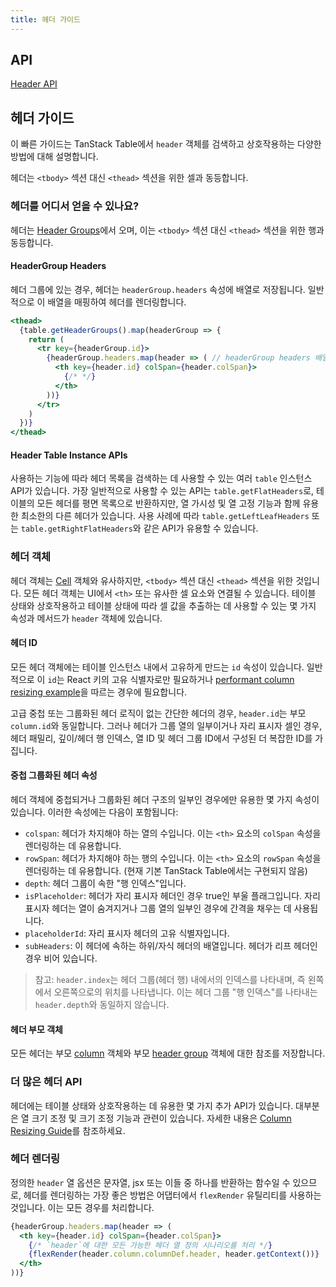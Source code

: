 ```yaml
---
title: 헤더 가이드
---
```


## API

[Header API](../../api/core/header)

## 헤더 가이드

이 빠른 가이드는 TanStack Table에서 `header` 객체를 검색하고 상호작용하는 다양한 방법에 대해 설명합니다.

헤더는 `<tbody>` 섹션 대신 `<thead>` 섹션을 위한 셀과 동등합니다.

### 헤더를 어디서 얻을 수 있나요?

헤더는 [Header Groups](../header-groups)에서 오며, 이는 `<tbody>` 섹션 대신 `<thead>` 섹션을 위한 행과 동등합니다.

#### HeaderGroup Headers

헤더 그룹에 있는 경우, 헤더는 `headerGroup.headers` 속성에 배열로 저장됩니다. 일반적으로 이 배열을 매핑하여 헤더를 렌더링합니다.

```jsx
<thead>
  {table.getHeaderGroups().map(headerGroup => {
    return (
      <tr key={headerGroup.id}>
        {headerGroup.headers.map(header => ( // headerGroup headers 배열을 매핑
          <th key={header.id} colSpan={header.colSpan}>
            {/* */}
          </th>
        ))}
      </tr>
    )
  })}
</thead>
```

#### Header Table Instance APIs

사용하는 기능에 따라 헤더 목록을 검색하는 데 사용할 수 있는 여러 `table` 인스턴스 API가 있습니다. 가장 일반적으로 사용할 수 있는 API는 `table.getFlatHeaders`로, 테이블의 모든 헤더를 평면 목록으로 반환하지만, 열 가시성 및 열 고정 기능과 함께 유용한 최소한의 다른 헤더가 있습니다. 사용 사례에 따라 `table.getLeftLeafHeaders` 또는 `table.getRightFlatHeaders`와 같은 API가 유용할 수 있습니다.

### 헤더 객체

헤더 객체는 [Cell](../cells) 객체와 유사하지만, `<tbody>` 섹션 대신 `<thead>` 섹션을 위한 것입니다. 모든 헤더 객체는 UI에서 `<th>` 또는 유사한 셀 요소와 연결될 수 있습니다. 테이블 상태와 상호작용하고 테이블 상태에 따라 셀 값을 추출하는 데 사용할 수 있는 몇 가지 속성과 메서드가 `header` 객체에 있습니다.

#### 헤더 ID

모든 헤더 객체에는 테이블 인스턴스 내에서 고유하게 만드는 `id` 속성이 있습니다. 일반적으로 이 `id`는 React 키의 고유 식별자로만 필요하거나 [performant column resizing example](../../framework/react/examples/column-resizing-performant)을 따르는 경우에 필요합니다.

고급 중첩 또는 그룹화된 헤더 로직이 없는 간단한 헤더의 경우, `header.id`는 부모 `column.id`와 동일합니다. 그러나 헤더가 그룹 열의 일부이거나 자리 표시자 셀인 경우, 헤더 패밀리, 깊이/헤더 행 인덱스, 열 ID 및 헤더 그룹 ID에서 구성된 더 복잡한 ID를 가집니다.

#### 중첩 그룹화된 헤더 속성

헤더 객체에 중첩되거나 그룹화된 헤더 구조의 일부인 경우에만 유용한 몇 가지 속성이 있습니다. 이러한 속성에는 다음이 포함됩니다:

- `colspan`: 헤더가 차지해야 하는 열의 수입니다. 이는 `<th>` 요소의 `colSpan` 속성을 렌더링하는 데 유용합니다.
- `rowSpan`: 헤더가 차지해야 하는 행의 수입니다. 이는 `<th>` 요소의 `rowSpan` 속성을 렌더링하는 데 유용합니다. (현재 기본 TanStack Table에서는 구현되지 않음)
- `depth`: 헤더 그룹이 속한 "행 인덱스"입니다.
- `isPlaceholder`: 헤더가 자리 표시자 헤더인 경우 true인 부울 플래그입니다. 자리 표시자 헤더는 열이 숨겨지거나 그룹 열의 일부인 경우에 간격을 채우는 데 사용됩니다.
- `placeholderId`: 자리 표시자 헤더의 고유 식별자입니다.
- `subHeaders`: 이 헤더에 속하는 하위/자식 헤더의 배열입니다. 헤더가 리프 헤더인 경우 비어 있습니다.

> 참고: `header.index`는 헤더 그룹(헤더 행) 내에서의 인덱스를 나타내며, 즉 왼쪽에서 오른쪽으로의 위치를 나타냅니다. 이는 헤더 그룹 "행 인덱스"를 나타내는 `header.depth`와 동일하지 않습니다.

#### 헤더 부모 객체

모든 헤더는 부모 [column](../columns) 객체와 부모 [header group](../header-groups) 객체에 대한 참조를 저장합니다.

### 더 많은 헤더 API

헤더에는 테이블 상태와 상호작용하는 데 유용한 몇 가지 추가 API가 있습니다. 대부분은 열 크기 조정 및 크기 조정 기능과 관련이 있습니다. 자세한 내용은 [Column Resizing Guide](../column-resizing)를 참조하세요.

### 헤더 렌더링

정의한 `header` 열 옵션은 문자열, jsx 또는 이들 중 하나를 반환하는 함수일 수 있으므로, 헤더를 렌더링하는 가장 좋은 방법은 어댑터에서 `flexRender` 유틸리티를 사용하는 것입니다. 이는 모든 경우를 처리합니다.

```jsx
{headerGroup.headers.map(header => (
  <th key={header.id} colSpan={header.colSpan}>
    {/* `header`에 대한 모든 가능한 헤더 열 정의 시나리오를 처리 */}
    {flexRender(header.column.columnDef.header, header.getContext())}
  </th>
))}
